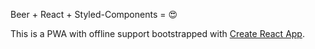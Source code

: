 Beer + React + Styled-Components = 😍

This is a PWA with offline support bootstrapped with [Create React App](https://github.com/facebookincubator/create-react-app).
